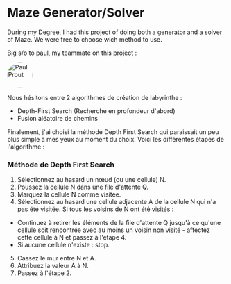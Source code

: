 # Maze Generator/Solver
 
During my Degree, I had this project of doing both a generator and a solver of Maze. We were free to choose wich method to use.

Big s/o to paul, my teammate on this project : 

[<img src='https://github.com/youngboi02.png' style="border-radius: 58%;" alt='Paul Prout' height='58'>](https://github.com/youngboi02)  

Nous hésitons entre 2 algorithmes de création de labyrinthe : 
* Depth-First Search (Recherche en profondeur d'abord)
* Fusion aléatoire de chemins


Finalement, j'ai choisi la méthode Depth First Search qui paraissait un peu plus
simple à mes yeux au moment du choix.
Voici les différentes étapes de l'algorithme : 

### Méthode de Depth First Search

1. Sélectionnez au hasard un nœud (ou une cellule) N.
2. Poussez la cellule N dans une file d'attente Q.
3. Marquez la cellule N comme visitée.
4. Sélectionnez au hasard une cellule adjacente A de la cellule N qui n'a pas été visitée. Si tous les voisins de N ont été visités :
- Continuez à retirer les éléments de la file d'attente Q jusqu'à ce qu'une cellule soit rencontrée avec au moins un voisin non visité - affectez cette cellule à N et passez à l'étape 4.
- Si aucune cellule n'existe : stop.
5. Cassez le mur entre N et A.
6. Attribuez la valeur A à N.
7. Passez à l'étape 2.
